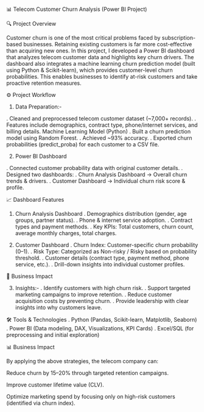 📊 Telecom Customer Churn Analysis (Power BI Project)


🔍 Project Overview

Customer churn is one of the most critical problems faced by subscription-based businesses. Retaining existing customers is far more cost-effective than acquiring new ones.
In this project, I developed a Power BI dashboard that analyzes telecom customer data and highlights key churn drivers. The dashboard also integrates a machine learning churn prediction model (built using Python & Scikit-learn), which provides customer-level churn probabilities.
This enables businesses to identify at-risk customers and take proactive retention measures.

⚙️ Project Workflow

1) Data Preparation:-

. Cleaned and preprocessed telecom customer dataset (~7,000+ records).
. Features include demographics, contract type, phone/internet services, and billing details.
Machine Learning Model (Python)
. Built a churn prediction model using Random Forest.
. Achieved ~93% accuracy.
. Exported churn probabilities (predict_proba) for each customer to a CSV file.

2) Power BI Dashboard

. Connected customer probability data with original customer details.
. Designed two dashboards:
. Churn Analysis Dashboard → Overall churn trends & drivers.
. Customer Dashboard → Individual churn risk score & profile.

📈 Dashboard Features
1. Churn Analysis Dashboard
. Demographics distribution (gender, age groups, partner status).
. Phone & internet service adoption.
. Contract types and payment methods.
. Key KPIs: Total customers, churn count, average monthly charges, total charges.

2. Customer Dashboard
. Churn Index: Customer-specific churn probability (0–1).
. Risk Type: Categorized as Non-risky / Risky based on probability threshold.
. Customer details (contract type, payment method, phone service, etc.).
. Drill-down insights into individual customer profiles.

🚀 Business Impact

3) Insights:-
. Identify customers with high churn risk.
. Support targeted marketing campaigns to improve retention.
. Reduce customer acquisition costs by preventing churn.
. Provide leadership with clear insights into why customers leave.

🛠️ Tools & Technologies
. Python (Pandas, Scikit-learn, Matplotlib, Seaborn)
. Power BI (Data modeling, DAX, Visualizations, KPI Cards)
. Excel/SQL (for preprocessing and initial exploration)


📊 Business Impact

By applying the above strategies, the telecom company can:

Reduce churn by 15–20% through targeted retention campaigns.

Improve customer lifetime value (CLV).

Optimize marketing spend by focusing only on high-risk customers (identified via churn index).

